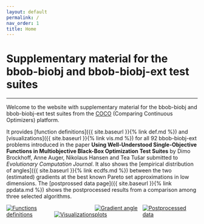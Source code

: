 ```yaml
---
layout: default
permalink: /
nav_order: 1
title: Home
---
```


# Supplementary material for the bbob-biobj and bbob-biobj-ext test suites  #
---
<link rel="stylesheet" href="{{ '/assets/css/custom.css' | relative_url }}"/>

Welcome to the website with supplementary material for the bbob-biobj and bbob-biobj-ext test suites from the [COCO](https://github.com/numbbo/coco) (Comparing Continuous Optimizers) platform. 

It provides [function definitions]({{ site.baseurl }}{% link def.md %}) and [visualizations]({{ site.baseurl }}{% link vis.md %}) for all 92 bbob-biobj-ext problems introduced in the paper <strong>Using Well-Understood Single-Objective Functions in Multiobjective Black-Box Optimization Test Suites</strong> by   Dimo Brockhoff, Anne Auger, Nikolaus Hansen and Tea Tušar submitted to <cite>Evolutionary Computation Journal</cite>. It also shows the [empirical distribution of angles]({{ site.baseurl }}{% link ecdfs.md %}) between the two (estimated) gradients at the best known Pareto set approximations in low dimensions. The [postprossed data page]({{ site.baseurl }}{% link ppdata.md %}) shows the postprocessed results from a comparison among three selected algorithms.

<div width="100%">
<a href="{{ site.baseurl }}{% link def.md %}"><img src="../assets/img/button-def.png" alt="Functions definitions" style="max-width: 25%; height: auto;"></a><a href="{{ site.baseurl }}{% link vis.md %}"><img src="../assets/img/button-vis.png" alt="Visualizations" style="max-width: 25%; height: auto;"></a><a href="{{ site.baseurl }}{% link ecdfs.md %}"><img src="../assets/img/button-ecdfs.png" alt="Gradient angle plots" style="max-width: 25%; height: auto;"></a><a href="{{ site.baseurl }}{% link ppdata.md %}"><img src="../assets/img/button-ppdata.png" alt="Postprocessed data" style="max-width: 25%; height: auto;"></a>
</div>

<link rel="stylesheet" href="{{ '/assets/css/custom.css' | relative_url }}"/>
